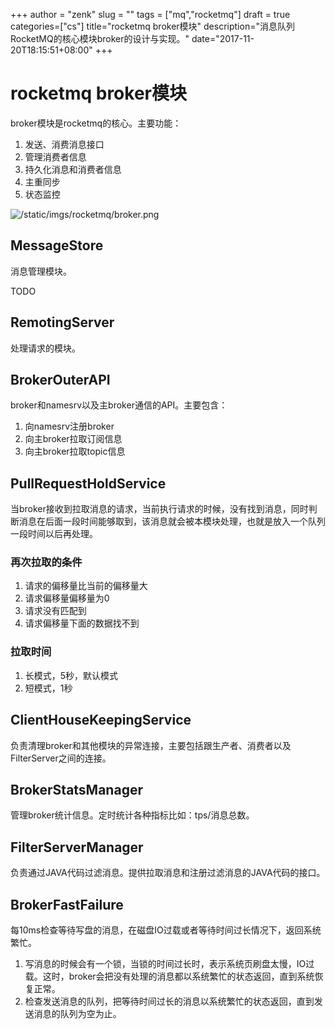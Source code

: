 +++
author = "zenk"
slug = ""
tags = ["mq","rocketmq"]
draft = true
categories=["cs"]
title="rocketmq broker模块"
description="消息队列RocketMQ的核心模块broker的设计与实现。"
date="2017-11-20T18:15:51+08:00"
+++

# rocketmq broker模块

broker模块是rocketmq的核心。主要功能：

1. 发送、消费消息接口
2. 管理消费者信息
3. 持久化消息和消费者信息
4. 主重同步
5. 状态监控

![/static/imgs/rocketmq/broker.png]()

## MessageStore

消息管理模块。

TODO

## RemotingServer

处理请求的模块。

## BrokerOuterAPI

broker和namesrv以及主broker通信的API。主要包含：

1. 向namesrv注册broker
2. 向主broker拉取订阅信息
3. 向主broker拉取topic信息

## PullRequestHoldService

当broker接收到拉取消息的请求，当前执行请求的时候，没有找到消息，同时判断消息在后面一段时间能够取到，该消息就会被本模块处理，也就是放入一个队列一段时间以后再处理。

### 再次拉取的条件

1. 请求的偏移量比当前的偏移量大
2. 请求偏移量偏移量为0
3. 请求没有匹配到
4. 请求偏移量下面的数据找不到

### 拉取时间

1. 长模式，5秒，默认模式
2. 短模式，1秒

## ClientHouseKeepingService

负责清理broker和其他模块的异常连接，主要包括跟生产者、消费者以及FilterServer之间的连接。

## BrokerStatsManager

管理broker统计信息。定时统计各种指标比如：tps/消息总数。

## FilterServerManager

负责通过JAVA代码过滤消息。提供拉取消息和注册过滤消息的JAVA代码的接口。

## BrokerFastFailure

每10ms检查等待写盘的消息，在磁盘IO过载或者等待时间过长情况下，返回系统繁忙。

1. 写消息的时候会有一个锁，当锁的时间过长时，表示系统页刷盘太慢，IO过载。这时，broker会把没有处理的消息都以系统繁忙的状态返回，直到系统恢复正常。
2. 检查发送消息的队列，把等待时间过长的消息以系统繁忙的状态返回，直到发送消息的队列为空为止。